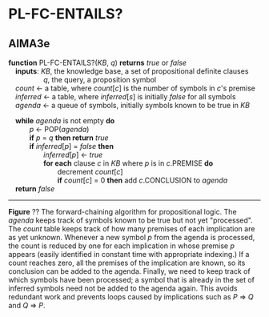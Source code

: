 # PL-FC-ENTAILS?

## AIMA3e
__function__ PL-FC-ENTAILS?(_KB_, _q_) __returns__ _true_ or _false_  
&emsp;__inputs__: _KB_, the knowledge base, a set of propositional definite clauses  
&emsp;&emsp;&emsp;&emsp;&emsp;_q_, the query, a proposition symbol  
&emsp;_count_ &larr; a table, where _count_\[_c_\] is the number of symbols in _c_'s premise  
&emsp;_inferred_ &larr; a table, where _inferred_\[_s_\] is initially _false_ for all symbols  
&emsp;_agenda_ &larr; a queue of symbols, initially symbols known to be true in _KB_  

&emsp;__while__ _agenda_ is not empty __do__  
&emsp;&emsp;&emsp;_p_ &larr; POP(_agenda_)  
&emsp;&emsp;&emsp;__if__ _p_ = _q_ __then return__ _true_  
&emsp;&emsp;&emsp;__if__ _inferred_\[_p_\] = _false_ __then__  
&emsp;&emsp;&emsp;&emsp;&emsp;_inferred_\[_p_\] &larr; _true_  
&emsp;&emsp;&emsp;&emsp;&emsp;__for each__ clause _c_ in _KB_ where _p_ is in _c_.PREMISE __do__  
&emsp;&emsp;&emsp;&emsp;&emsp;&emsp;&emsp;decrement _count_\[_c_\]  
&emsp;&emsp;&emsp;&emsp;&emsp;&emsp;&emsp;__if__ _count_\[_c_\] = 0 __then__ add _c_.CONCLUSION to _agenda_  
&emsp;__return__ _false_  

--- 
__Figure__ ?? The forward-chaining algorithm for propositional logic. The _agenda_ keeps track of symbols known to be true but not yet "processed". The _count_ table keeps track of how many premises of each implication are as yet unknown. Whenever a new symbol _p_ from the agenda is processed, the count is reduced by one for each implication in whose premise _p_ appears (easily identified in constant time with appropriate indexing.) If a count reaches zero, all the premises of the implication are known, so its conclusion can be added to the agenda. Finally, we need to keep track of which symbols have been processed; a symbol that is already in the set of inferred symbols need not be added to the agenda again. This avoids redundant work and prevents loops caused by implications such as _P_ &rArr; _Q_ and _Q_ &rArr; _P_.
